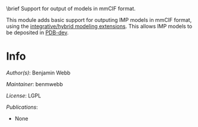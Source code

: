 \brief Support for output of models in mmCIF format.

This module adds basic support for outputing IMP models in mmCIF format,
using the [integrative/hybrid modeling extensions](https://github.com/ihmwg/IHM-dictionary).
This allows IMP models to be deposited in [PDB-dev](https://pdb-dev.wwpdb.org/).

# Info

_Author(s)_: Benjamin Webb

_Maintainer_: benmwebb

_License_: LGPL

_Publications_:
- None
